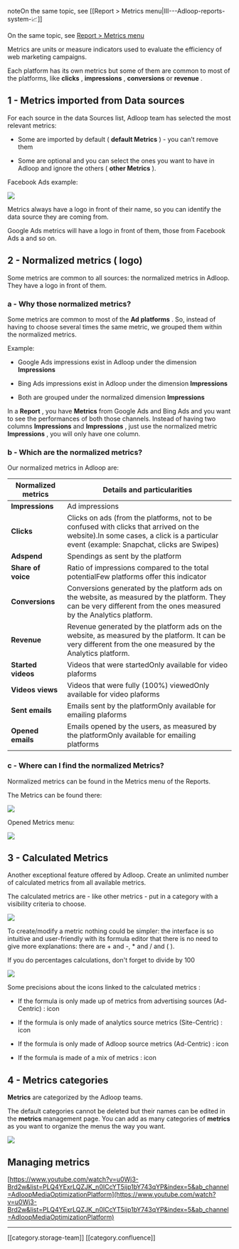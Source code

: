 noteOn the same topic, see [[Report > Metrics menu|III---Adloop-reports-system-📈]]

On the same topic, see [Report > Metrics menu](/wiki/spaces/AHEN/pages/1770553710)

Metrics are units or measure indicators used to evaluate the efficiency of web marketing campaigns. 

Each platform has its own metrics but some of them are common to most of the platforms, like  **clicks** ,  **impressions** ,  **conversions**  or  **revenue** . 


## 1 - Metrics imported from Data sources 
For each source in the data Sources list, Adloop team has selected the most relevant metrics:


* Some are imported by default ( **default Metrics** ) - you can’t remove them


* Some are optional and you can select the ones you want to have in Adloop and ignore the others ( **other Metrics** ).



Facebook Ads example: 

![](images/storage/image-20231009-142224.png)

Metrics always have a logo in front of their name, so you can identify the data source they are coming from.

Google Ads metrics will have a  logo in front of them, those from Facebook Ads a   and so on.


## 2 - Normalized metrics ( logo)
Some metrics are common to all sources: the normalized metrics in Adloop. They have a  logo in front of them. 


### a - Why those normalized metrics? 
Some metrics are common to most of the  **Ad platforms** . So, instead of having to choose several times the same metric, we grouped them within the normalized metrics. 

Example:


* Google Ads impressions exist in Adloop under the dimension  **Impressions** 


* Bing Ads impressions exist in Adloop under the dimension  **Impressions** 


* Both are grouped under the normalized dimension  **Impressions** 



In a  **Report** , you have  **Metrics**  from Google Ads and Bing Ads and you want to see the performances of both those channels. Instead of having two columns  **Impressions** and  **Impressions** , just use the normalized metric  **Impressions** , you will only have one column.


### b - Which are the normalized metrics? 
Our normalized metrics in Adloop are:



|  **Normalized metrics**  |  **Details and particularities**  | 
|  --- |  --- | 
|  **Impressions**  | Ad impressions  | 
|  **Clicks**  | Clicks on ads (from the platforms, not to be confused with clicks that arrived on the website).In some cases, a click is a particular event (example: Snapchat, clicks are Swipes) | 
|  **Adspend**  | Spendings as sent by the platform  | 
|  **Share of voice**  | Ratio of impressions compared to the total potentialFew platforms offer this indicator  | 
|  **Conversions**  | Conversions generated by the platform ads on the website, as measured by the platform. They can be very different from the ones measured by the Analytics platform.  | 
|  **Revenue**  | Revenue generated by the platform ads on the website, as measured by the platform. It can be very different from the one measured by the Analytics platform.  | 
|  **Started videos**  | Videos that were startedOnly available for video plaforms  | 
|  **Videos views**  | Videos that were fully (100%) viewedOnly available for video plaforms | 
|  **Sent emails**  | Emails sent by the platformOnly available for emailing plaforms  | 
|  **Opened emails**  | Emails opened by the users, as measured by the platformOnly available for emailing platforms | 


### c - Where can I find the normalized Metrics? 
Normalized metrics can be found in the Metrics menu of the Reports. 

The Metrics can be found there: 

![](images/storage/image-20231009-142418.png)

Opened Metrics menu: 

![](images/storage/image-20231009-142449.png)


## 3 - Calculated Metrics


Another exceptional feature offered by Adloop. Create an unlimited number of calculated metrics from all available metrics.

The calculated metrics are - like other metrics - put in a category with a visibility criteria to choose.

![](images/storage/image-20231009-142544.png)

To create/modify a metric nothing could be simpler: the interface is so intuitive and user-friendly with its formula editor that there is no need to give more explanations: there are + and -, \* and / and ( ). 

If you do percentages calculations, don't forget to divide by 100

![](images/storage/image-20231009-142928.png)

Some precisions about the icons linked to the calculated metrics :


* If the formula is only made up of metrics from advertising sources (Ad-Centric) : icon 


* If the formula is only made of analytics source metrics (Site-Centric) : icon 


* If the formula is only made of Adloop source metrics (Ad-Centric) : icon 


* If the formula is made of a mix of metrics : icon 

    




## 4 - Metrics categories
 **Metrics**  are categorized by the Adloop teams.

The default categories cannot be deleted but their names can be edited in the  **metrics**  management page. You can add as many categories of  **metrics**  as you want to organize the menus the way you want.

![](images/storage/image-20231009-142959.png)
## Managing metrics
[https://www.youtube.com/watch?v=u0Wj3-Brd2w&list=PLQ4YExrLQZJK_n0ICcYT5ijp1bY743qYP&index=5&ab_channel=AdloopMediaOptimizationPlatform](https://www.youtube.com/watch?v=u0Wj3-Brd2w&list=PLQ4YExrLQZJK_n0ICcYT5ijp1bY743qYP&index=5&ab_channel=AdloopMediaOptimizationPlatform)





*****

[[category.storage-team]] 
[[category.confluence]] 
